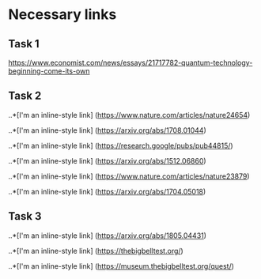 # Necessary links

## Task 1
<https://www.economist.com/news/essays/21717782-quantum-technology-beginning-come-its-own>

## Task 2
..*[I'm an inline-style link] 
(https://www.nature.com/articles/nature24654)

..*[I'm an inline-style link] 
(https://arxiv.org/abs/1708.01044)

..*[I'm an inline-style link] 
(https://research.google/pubs/pub44815/)

..*[I'm an inline-style link]
(https://arxiv.org/abs/1512.06860)

..*[I'm an inline-style link]
(https://www.nature.com/articles/nature23879)

..*[I'm an inline-style link]
(https://arxiv.org/abs/1704.05018)

## Task 3
..*[I'm an inline-style link]
(https://arxiv.org/abs/1805.04431)

..*[I'm an inline-style link]
(https://thebigbelltest.org/)

..*[I'm an inline-style link]
(https://museum.thebigbelltest.org/quest/)






